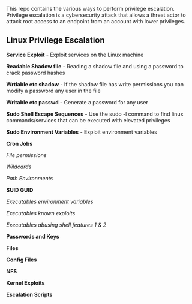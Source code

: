 This repo contains the various ways to perform privilege escalation. Privilege escalation is a cybersecurity attack that allows a threat actor to attack root access to an endpoint from an account with lower privileges. 


## Linux Privilege Escalation 

**Service Exploit** - Exploit services on the Linux machine

**Readable Shadow file** - Reading a shadow file and using a password to crack password hashes

**Wrtiable etc shadow** - If the shadow file has write permissions you can modify a password any user in the file

**Writable etc passwd** - Generate a password for any user

**Sudo Shell Escape Sequences** - Use the sudo -l command to find linux commands/services that can be executed with elevated privileges

**Sudo Environment Variables** - Exploit environment variables

**Cron Jobs**

*File permissions*

*Wildcards*

*Path Environments*

**SUID GUID**

*Executables environment variables*

*Executables known exploits*

*Executables abusing shell features 1 & 2*

**Passwords and Keys**

**Files**

**Config Files**

**NFS**

**Kernel Exploits**

**Escalation Scripts**






